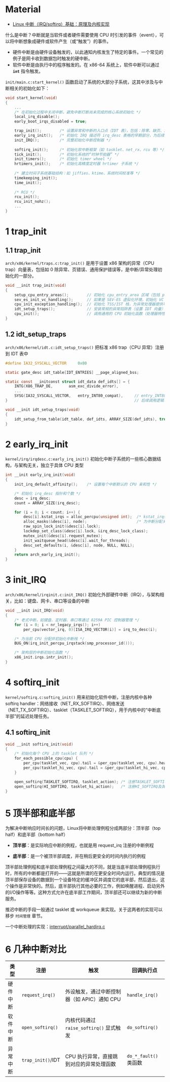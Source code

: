 # Material

-   [Linux 中断（IRQ/softirq）基础：原理及内核实现](https://arthurchiao.art/blog/linux-irq-softirq-zh/) 

什么是中断？中断就是当软件或者硬件需要使用 CPU 时引发的事件（event），可以将中断想象成硬件或软件产生（或“触发”）的事件。

-   硬件中断是由硬件设备触发的，以此通知内核发生了特定的事件。一个常见的例子是网卡收到数据包时触发的硬中断。
-   软件中断是由执行中的程序触发的。在 x86-64 系统上，软件中断可以通过 **`int`** 指令触发。

`init/main.c:start_kernel()` 函数启动了系统的大部分子系统，这其中涉及与中断相关的初始化如下：

```c
void start_kernel(void)
{
    ...
    /* 在初始化过程中关闭中断，避免中断打断尚未完成的核心系统初始化 */
    local_irq_disable();
    early_boot_irqs_disabled = true;

    trap_init();        /* 设置异常和中断的入口点（IDT 表），包括：除零、缺页、int 0x80 */
    early_irq_init();   /* 初始化 IRQ 描述符 irq_desc 表格的早期部分，为后续 init_IRQ() 做准备 */
    init_IRQ();         /* 完整初始化中断控制器 */
    
    softirq_init();     /* 初始化软中断框架（如 tasklet、net_rx、rcu 等）*/
    tick_init();        /* 初始化系统的“时钟节拍器” */
    init_timers();      /* 初始化 timer wheel */
    hrtimers_init();    /* 初始化高精度定时器 hrtimer 子系统 */
    
    /* 建立时间子系统基础结构：如 jiffies、ktime、系统时间校准等 */
    timekeeping_init();
    time_init();
    
    /* RCU */
    rcu_init();
    rcu_init_nohz();
    ...
}
```

# 1 trap_init

## 1.1 trap_init

`arch/x86/kernel/traps.c:trap_init()` 是用于设置 x86 架构的异常（CPU trap）向量表，包括如 0 除异常、页错误、通用保护错误等，是中断/异常处理初始化的一部分。

```c
void __init trap_init(void)
{
    setup_cpu_entry_areas();        // 初始化 cpu_entry_area 区域（包括 per-CPU 异常栈等）
    sev_es_init_vc_handling();      // 如果是 SEV-ES 虚拟化环境，初始化 VC（#VC）异常处理页
    cpu_init_exception_handling();  // 初始化 TSS/IST 栈，为异常处理器提供可靠栈空间
    idt_setup_traps();              // 安装常规的异常陷阱表（设置 IDT 向量）
    cpu_init();                     // 调用通用的 CPU 初始化函数（处理器特性探测）
}
```

## 1.2 idt_setup_traps

`arch/x86/kernel/idt.c:idt_setup_traps()` 把标准 x86 trap（CPU 异常）注册到 IDT 表中

```c
#define IA32_SYSCALL_VECTOR     0x80

static gate_desc idt_table[IDT_ENTRIES] __page_aligned_bss;

static const __initconst struct idt_data def_idts[] = {
    INTG(X86_TRAP_DE,       asm_exc_divide_error),
    ...
    SYSG(IA32_SYSCALL_VECTOR,   entry_INT80_compat),     // entry_INT80_compat 是系统调用对应的回调函数
}                                                        // 后续调用逻辑可以看 `系统调用` 章节

void __init idt_setup_traps(void)
{
    idt_setup_from_table(idt_table, def_idts, ARRAY_SIZE(def_idts), true);
}
```

# 2 early_irq_init

`kernel/irq/irqdesc.c:early_irq_init()` 初始化中断子系统的一些核心数据结构，与架构无关，独立于具体 CPU 类型

```c
int __init early_irq_init(void)
{
    init_irq_default_affinity();    /* 设置每个中断默认的 CPU 亲和性 */

    /* 初始化 irq_desc 指针和个数 */
    desc = irq_desc;
    count = ARRAY_SIZE(irq_desc);

    for (i = 0; i < count; i++) {
        desc[i].kstat_irqs = alloc_percpu(unsigned int);  /* kstat_irqs记录该中断在该 CPU 上发生的次数*/
        alloc_masks(&desc[i], node);                      /* 为中断分配关联掩码 */
        raw_spin_lock_init(&desc[i].lock);
        lockdep_set_class(&desc[i].lock, &irq_desc_lock_class);
        mutex_init(&desc[i].request_mutex);
        init_waitqueue_head(&desc[i].wait_for_threads);
        desc_set_defaults(i, &desc[i], node, NULL, NULL);
    }
    return arch_early_irq_init();
}
```

# 3  init_IRQ

`arch/x86/kernel/irqinit.c:init_IRQ()` 初始化外部硬件中断（IRQ），与架构相关，比如：键盘、网卡、串口等设备的中断

```c
void __init init_IRQ(void)
{
    /* 老式中断，如键盘、定时器、串口等通过 8259A PIC 控制器管理 */
    for (i = 0; i < nr_legacy_irqs(); i++)
        per_cpu(vector_irq, 0)[ISA_IRQ_VECTOR(i)] = irq_to_desc(i);

    /* 为当前 CPU 分配并初始化中断栈 */
    BUG_ON(irq_init_percpu_irqstack(smp_processor_id()));

    /* 架构层的中断初始化函数 */
    x86_init.irqs.intr_init();
}
```

# 4 softirq_init

`kernel/softirq.c:softirq_init()` 用来初始化软件中断，注册内核中各种 softirq handler：网络接收（NET_RX_SOFTIRQ）、网络发送（NET_TX_SOFTIRQ）、tasklet（TASKLET_SOFTIRQ），用于内核中的“中断底半部”的延迟处理任务。

## 4.1 softirq_init

```c
void __init softirq_init(void)
{
    /* 初始化每个 CPU 上的 tasklet 队列 */
    for_each_possible_cpu(cpu) {
        per_cpu(tasklet_vec, cpu).tail = &per_cpu(tasklet_vec, cpu).head;
        per_cpu(tasklet_hi_vec, cpu).tail = &per_cpu(tasklet_hi_vec, cpu).head;
    }

    open_softirq(TASKLET_SOFTIRQ, tasklet_action); /* 注册TASKLET_SOFTIRQ及其回调函数 */
    open_softirq(HI_SOFTIRQ, tasklet_hi_action);   /* 注册HI_SOFTIRQ及其回调函数 */
}
```

# 5 顶半部和底半部

为解决中断响应时间长的问题，Linux将中断处理例程分成两部分：顶半部（top half）和底半部（bottom half）

-   **顶半部**：是实际响应中断的例程，也就是用 request_irq 注册的中断例程

-   **底半部**：是一个被顶半部调度，并在稍后更安全的时间内执行的例程

顶半部处理例程和底半部处理例程之间最大的不同，就是当底半部处理例程执行时，所有的中断都是打开的——这就是所谓的在更安全时间内运行。典型的情况是顶半部保存设备的数据到一个设备特定的缓冲区并调度它的底半部，然后退出，这个操作是非常快的。然后，底半部执行其他必要的工作，例如唤醒进程、启动另外的I/O操作等等。这种方式允许在底半部工作期间，顶半部还可以继续为新的中断服务。

推迟中断的手段一般通过 tasklet 或 workqueue 来实现。关于这两者的实现可以移步 `时间管理` 章节。

一个中断处理的实现：[interrupt/parallel_hardirq.c](https://github.com/liushupeng/LinuxKernel/blob/master/interrupt/parallel_hardirq.c) 

# 6 几种中断对比

| 类型     | 注册              | 触发                                        | 回调执行点            |
| -------- | ----------------- | ------------------------------------------- | --------------------- |
| 硬件中断 | `request_irq()`   | 外设触发，通过中断控制器（如 APIC）通知 CPU | `handle_irq()`        |
| 软件中断 | `open_softirq()`  | 内核代码通过 `raise_softirq()` 显式触发     | `do_softirq()`        |
| 异常中断 | `trap_init()`/IDT | CPU 执行异常，直接跳到对应的异常处理函数    | `do_*_fault()` 类函数 |

